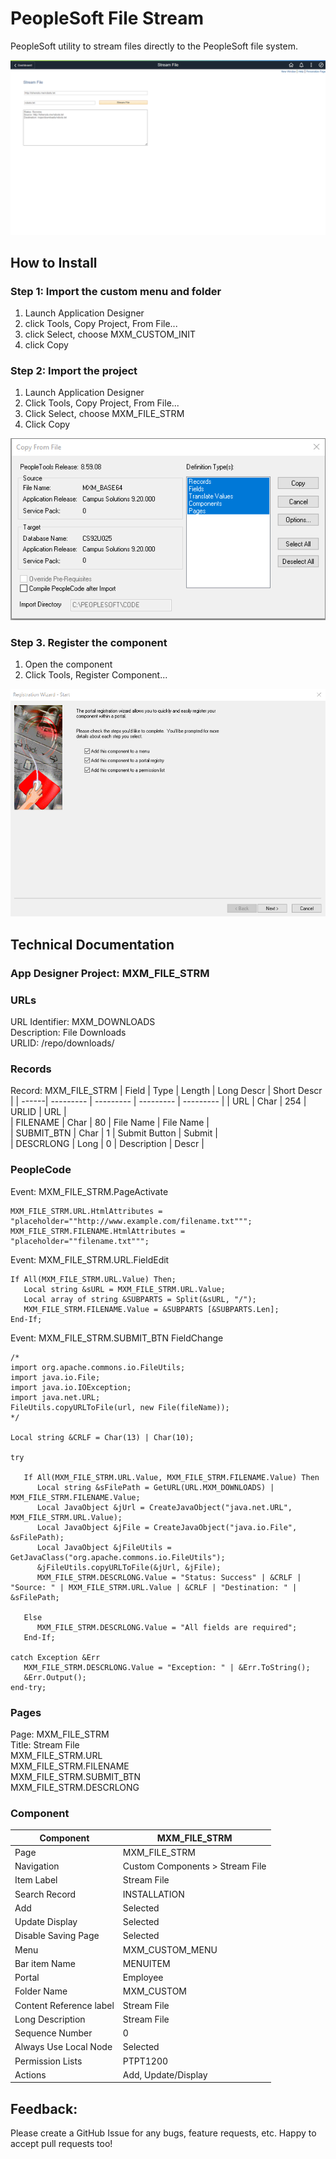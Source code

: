 # PeopleSoft File Stream
PeopleSoft utility to stream files directly to the PeopleSoft file system.

![Screenshot](img/screenshot.png)

## How to Install
### Step 1: Import the custom menu and folder
1. Launch Application Designer 
2. click Tools, Copy Project, From File...   
3. click Select, choose MXM_CUSTOM_INIT
4. click Copy

### Step 2: Import the project
1. Launch Application Designer
2. Click Tools, Copy Project, From File...   
3. Click Select, choose MXM_FILE_STRM
4. Click Copy

![Copy Project](img/copy.png)

### Step 3. Register the component
1. Open the component
2. Click Tools, Register Component...

![Register](img/register.png)

## Technical Documentation
### App Designer Project: MXM_FILE_STRM

### URLs
URL Identifier: MXM_DOWNLOADS  
Description: File Downloads   
URLID: /repo/downloads/   


### Records					
Record: MXM_FILE_STRM
| Field | Type | Length | Long Descr | Short Descr |
| ------| --------- | --------- | --------- | --------- |
| URL | Char | 254 | URLID | URL |            
| FILENAME | Char | 80 | File Name | File Name |     
| SUBMIT_BTN | Char | 1 | Submit Button | Submit |         
| DESCRLONG | Long | 0 | Description | Descr | 


### PeopleCode
Event: MXM_FILE_STRM.PageActivate
```
MXM_FILE_STRM.URL.HtmlAttributes = "placeholder=""http://www.example.com/filename.txt""";
MXM_FILE_STRM.FILENAME.HtmlAttributes = "placeholder=""filename.txt""";
```

Event: MXM_FILE_STRM.URL.FieldEdit

```
If All(MXM_FILE_STRM.URL.Value) Then;
   Local string &sURL = MXM_FILE_STRM.URL.Value;
   Local array of string &SUBPARTS = Split(&sURL, "/");
   MXM_FILE_STRM.FILENAME.Value = &SUBPARTS [&SUBPARTS.Len];
End-If;
```

Event: MXM_FILE_STRM.SUBMIT_BTN FieldChange

```
/*
import org.apache.commons.io.FileUtils;
import java.io.File;
import java.io.IOException;
import java.net.URL;
FileUtils.copyURLToFile(url, new File(fileName));
*/

Local string &CRLF = Char(13) | Char(10);

try
   
   If All(MXM_FILE_STRM.URL.Value, MXM_FILE_STRM.FILENAME.Value) Then
      Local string &sFilePath = GetURL(URL.MXM_DOWNLOADS) | MXM_FILE_STRM.FILENAME.Value;
      Local JavaObject &jUrl = CreateJavaObject("java.net.URL", MXM_FILE_STRM.URL.Value);
      Local JavaObject &jFile = CreateJavaObject("java.io.File", &sFilePath);
      Local JavaObject &jFileUtils = GetJavaClass("org.apache.commons.io.FileUtils");
      &jFileUtils.copyURLToFile(&jUrl, &jFile);
      MXM_FILE_STRM.DESCRLONG.Value = "Status: Success" | &CRLF | "Source: " | MXM_FILE_STRM.URL.Value | &CRLF | "Destination: " | &sFilePath;
      
   Else
      MXM_FILE_STRM.DESCRLONG.Value = "All fields are required";
   End-If;
   
catch Exception &Err
   MXM_FILE_STRM.DESCRLONG.Value = "Exception: " | &Err.ToString();
   &Err.Output();
end-try;
```

### Pages    
Page: MXM_FILE_STRM      
Title: Stream File   	
MXM_FILE_STRM.URL   
MXM_FILE_STRM.FILENAME   
MXM_FILE_STRM.SUBMIT_BTN   
MXM_FILE_STRM.DESCRLONG 

### Component

| Component | MXM_FILE_STRM | 
| ------| --------- |
| Page | MXM_FILE_STRM | 
| Navigation | Custom Components > Stream File | 
| Item Label | Stream File | 
| Search Record | INSTALLATION |
| Add | Selected | 
| Update Display | Selected |
| Disable Saving Page | Selected | 
| Menu | MXM_CUSTOM_MENU |
| Bar item Name | MENUITEM | 
| Portal | Employee |
| Folder Name | MXM_CUSTOM | 
| Content Reference label | Stream File |
| Long Description |Stream File | 
| Sequence Number | 0 |
| Always Use Local Node | Selected | 
| Permission Lists | PTPT1200 |
| Actions | Add, Update/Display |


## Feedback:
Please create a GitHub Issue for any bugs, feature requests, etc. Happy to accept pull requests too!
